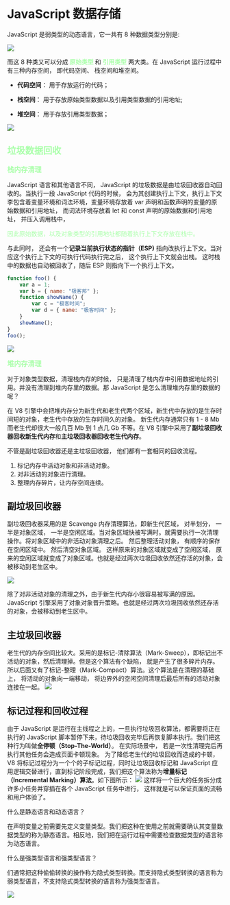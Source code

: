 # JavaScript 数据存储

JavaScript 是弱类型的动态语言，它一共有 8 种数据类型分别是:

<img src="./img/10jsDataType.png" />

而这 8 种类又可以分成<b style="color: #aaffaa" > 原始类型 </b> 和 <b style="color: #aaffaa" >引用类型</b> 两大类。在 JavaScript 运行过程中有三种内存空间， 即代码空间、 栈空间和堆空间。

- **代码空间**： 用于存放运行的代码；

- **栈空间**： 用于存放原始类型数据以及引用类型数据的引用地址;

- **堆空间**： 用于存放引用类型数据；

<img src="./img/10jsDataStorage.png" />

<h2 style='color: #aaffaa'> 垃圾数据回收</h2>

<b style="color: #aaffaa; font-size: 16px" >栈内存清理</b>

JavaScript 语言和其他语言不同， JavaScript 的垃圾数据是由垃圾回收器自动回收的。当执行一段 JavaScript 代码的时候， 会为其创建执行上下文，执行上下文李包含着变量环境和词法环境，变量环境存放着 var 声明和函数声明的变量的原始数据和引用地址， 而词法环境存放着 let 和 const 声明的原始数据和引用地址， 并压入调用栈中，<div style="color:#aaffaa"> 因此原始数据，以及对象类型的引用地址都随着执行上下文存放在栈中。</div>

与此同时， 还会有一个**记录当前执行状态的指针（ESP)** 指向改执行上下文。当对应这个执行上下文的可执行代码执行完之后， 这个执行上下文就会出栈。 这时栈中的数据也自动被回收了，随后 ESP 则指向下一个执行上下文。

```js
function foo() {
	var a = 1;
	var b = { name: "极客邦" };
	function showName() {
		var c = "极客时间";
		var d = { name: "极客时间" };
	}
	showName();
}
foo();
```

<img src="./img/10jsDataRetrieve.png" />

<b style="color: #aaffaa; font-size: 16px" >堆内存清理</b>

对于对象类型数据，清理栈内存的时候， 只是清理了栈内存中引用数据地址的引用。并没有清理到堆内存里的数据。那 JavaScript 是怎么清理堆内存里的数据的呢？

在 V8 引擎中会把堆内存分为新生代和老生代两个区域，新生代中存放的是生存时间短的对象，老生代中存放的生存时间久的对象。 新生代内存通常只有 1 - 8 Mb 而老生代却很大一般几百 Mb 到 1 点几 Gb 不等。在 V8 引擎中采用了**副垃圾回收器回收新生代内存**和**主垃圾回收器回收老生代内存**。

不管是副垃圾回收器还是主垃圾回收器， 他们都有一套相同的回收流程。

1. 标记内存中活动对象和非活动对象。
2. 对非活动的对象进行清理。
3. 整理内存碎片，让内存空间连续。

## 副垃圾回收器

副垃圾回收器采用的是 Scavenge 内存清理算法，即新生代区域， 对半划分， 一半是对象区域， 一半是空闲区域。当对象区域快被写满时。就需要执行一次清理操作。将对象区域中的非活动对象清理之后。 然后整理活动对象， 有顺序的保存在空闲区域中。 然后清空对象区域。 这样原来的对象区域就变成了空闲区域， 原来的空闲区域就变成了对象区域。也就是经过两次垃圾回收依然还存活的对象，会被移动到老生区中。

<img src="./img/10asideCover.drawio.png" />

除了对非活动对象的清理之外，由于新生代内存小很容易被写满的原因。JavaScript 引擎采用了对象对象晋升策略。也就是经过两次垃圾回收依然还存活的对象，会被移动到老生区中。

## 主垃圾回收器

老生代的内存空间比较大。采用的是标记-清除算法（Mark-Sweep），即标记出不活动的对象，然后清理掉。但是这个算法有个缺陷， 就是产生了很多碎片内存。 所以后面又有了标记-整理（Mark-Compact）算法。这个算法是在清理的基础上， 将活动的对象向一端移动， 将边界外的空闲空间清理后最后所有的活动对象连接在一起。
<img src="./img/10MarkSweep.png" />

## 标记过程和回收过程

由于 JavaScript 是运行在主线程之上的，一旦执行垃圾回收算法，都需要将正在执行的 JavaScript 脚本暂停下来，待垃圾回收完毕后再恢复脚本执行。我们把这种行为叫做**全停顿（Stop-The-World）**。 在实际场景中， 若是一次性清理完后再执行其他任务会造成页面卡顿现象。 为了降低老生代的垃圾回收而造成的卡顿，V8 将标记过程分为一个个的子标记过程，同时让垃圾回收标记和 JavaScript 应用逻辑交替进行，直到标记阶段完成，我们把这个算法称为**增量标记（Incremental Marking）算法**。如下图所示：
<img src="./img/10inc-marking.png" />
这样将一个巨大的任务拆分成许多小任务并穿插在各个 JavaScript 任务中进行， 这样就是可以保证页面的流畅和用户体验了。

什么是静态语言和动态语言？

在声明变量之前需要先定义变量类型。我们把这种在使用之前就需要确认其变量数据类型的称为静态语言。相反地，我们把在运行过程中需要检查数据类型的语言称为动态语言。

什么是强类型语言和强类型语言？

们通常把这种偷偷转换的操作称为隐式类型转换。而支持隐式类型转换的语言称为弱类型语言，不支持隐式类型转换的语言称为强类型语言。

<img src="./img/10language.png" />
